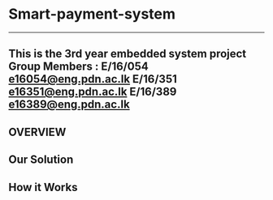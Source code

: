 # Smart-payment-system
---
This is the 3rd year embedded system project
Group Members : E/16/054 e16054@eng.pdn.ac.lk
                E/16/351 e16351@eng.pdn.ac.lk
                E/16/389 e16389@eng.pdn.ac.lk
---

## OVERVIEW

## Our Solution

## How it Works

